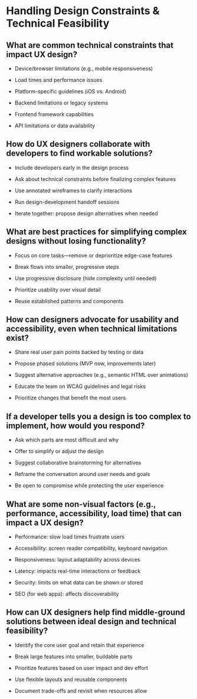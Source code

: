 # Handling Design Constraints & Technical Feasibility

## What are common technical constraints that impact UX design?

- Device/browser limitations (e.g., mobile responsiveness)

- Load times and performance issues

- Platform-specific guidelines (iOS vs. Android)

- Backend limitations or legacy systems

- Frontend framework capabilities

- API limitations or data availability

## How do UX designers collaborate with developers to find workable solutions?

- Include developers early in the design process

- Ask about technical constraints before finalizing complex features

- Use annotated wireframes to clarify interactions

- Run design-development handoff sessions

- Iterate together: propose design alternatives when needed

## What are best practices for simplifying complex designs without losing functionality?

- Focus on core tasks—remove or deprioritize edge-case features

- Break flows into smaller, progressive steps

- Use progressive disclosure (hide complexity until needed)

- Prioritize usability over visual detail

- Reuse established patterns and components

## How can designers advocate for usability and accessibility, even when technical limitations exist?

- Share real user pain points backed by testing or data

- Propose phased solutions (MVP now, improvements later)

- Suggest alternative approaches (e.g., semantic HTML over animations)

- Educate the team on WCAG guidelines and legal risks

- Prioritize changes that benefit the most users

## If a developer tells you a design is too complex to implement, how would you respond?

- Ask which parts are most difficult and why

- Offer to simplify or adjust the design

- Suggest collaborative brainstorming for alternatives

- Reframe the conversation around user needs and goals

- Be open to compromise while protecting the user experience

## What are some non-visual factors (e.g., performance, accessibility, load time) that can impact a UX design?

- Performance: slow load times frustrate users

- Accessibility: screen reader compatibility, keyboard navigation

- Responsiveness: layout adaptability across devices

- Latency: impacts real-time interactions or feedback

- Security: limits on what data can be shown or stored

- SEO (for web apps): affects discoverability

## How can UX designers help find middle-ground solutions between ideal design and technical feasibility?

- Identify the core user goal and retain that experience

- Break large features into smaller, buildable parts

- Prioritize features based on user impact and dev effort

- Use flexible layouts and reusable components

- Document trade-offs and revisit when resources allow